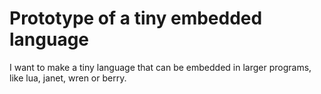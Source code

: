 # Prototype of a tiny embedded language

I want to make a tiny language that can be embedded in larger programs, like lua, janet, wren or berry.
